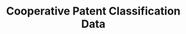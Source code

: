 ---
layout: default
bigquery: https://console.cloud.google.com/bigquery?p=patents-public-data&d=cpc&page=dataset
citation: '“Cooperative Patent Classification” by the EPO and USPTO, for public use. '
contributors: EPO, USPTO
cost: None
description: Cooperative Patent Classification Data contains the scheme and definitions
  of the Cooperative Patent Classification system for classifying patent documents.
  The CPC is the result of a partnership between the EPO and the USPTO in their joint
  effort to develop a common, internationally compatible classification system for
  technical documents, in particular patent publications, which will be used by both
  offices in the patent granting process
documentation: https://www.cooperativepatentclassification.org/cpcSchemeAndDefinitions
last_edit: Mon, 04 Apr 2022 19:07:06 GMT
location: https://www.cooperativepatentclassification.org/index
maintained_by: USPTO, EPO
schema_fields: '[''dateRevised'', ''residualReferences'', ''applicationReferences'',
  ''ipcConcordant'', ''limitingReferences'', ''titleFull'', ''title_full'', ''sizeCache'',
  ''limiting_references'', ''breakdownCode'', ''titlePart'', ''ipc_concordant'', ''informativeReferences'',
  ''synonyms'', ''residual_references'', ''parents'', ''glossary'', ''definition'',
  ''breakdown_code'', ''informative_references'', ''date_revised'', ''additional_only'',
  ''childGroups'', ''status'', ''child_groups'', ''not_allocatable'', ''children'',
  ''notAllocatable'', ''title_part'', ''application_references'', ''symbol'', ''level'']'
shortname: cooperative_patent_classification
tags:
- patents
- science
title: Cooperative Patent Classification Data
uuid: 984374a7-16e9-4b35-9445-458daceb01bf
---